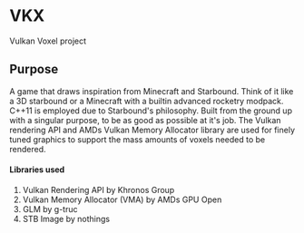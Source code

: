 # VKX
Vulkan Voxel project

## Purpose
A game that draws inspiration from Minecraft and Starbound. Think of it like a 3D starbound or a Minecraft with a builtin advanced rocketry modpack. C++11 is employed due to Starbound's philosophy. Built from the ground up with a singular purpose, to be as good as possible at it's job. The Vulkan rendering API and AMDs Vulkan Memory Allocator library are used for finely tuned graphics to support the mass amounts of voxels needed to be rendered.

#### Libraries used
1. Vulkan Rendering API by Khronos Group
2. Vulkan Memory Allocator (VMA) by AMDs GPU Open
3. GLM by g-truc
4. STB Image by nothings
